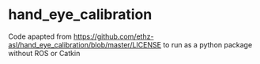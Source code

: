 # hand_eye_calibration
Code apapted from https://github.com/ethz-asl/hand_eye_calibration/blob/master/LICENSE to run as a python package without ROS or Catkin
